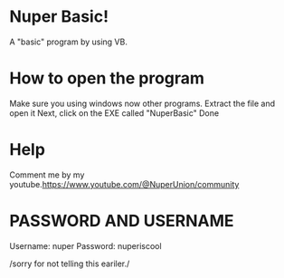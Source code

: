 # Nuper Basic!
A "basic" program by using VB.

# How to open the program
Make sure you using windows now other programs. 
Extract the file and open it
Next, click on the EXE called "NuperBasic"
Done

# Help

Comment me by my youtube.https://www.youtube.com/@NuperUnion/community

# PASSWORD AND USERNAME

Username: nuper
Password: nuperiscool

/sorry for not telling this eariler./
